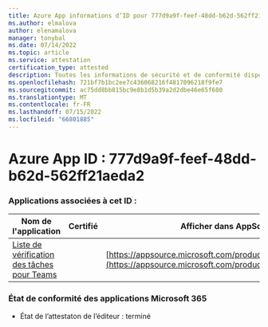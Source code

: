 ```yaml
---
title: Azure App informations d’ID pour 777d9a9f-feef-48dd-b62d-562ff21aeda2
ms.author: elmalova
author: elenamalova
manager: tonybal
ms.date: 07/14/2022
ms.topic: article
ms.service: attestation
certification_type: attested
description: Toutes les informations de sécurité et de conformité disponibles pour 777d9a9f-feef-48dd-b62d-562ff21aeda2.
ms.openlocfilehash: 721bf7b1bc2ee7c436068216f4817096218f9fe7
ms.sourcegitcommit: ac75dd8bb815bc9e8b1d5b39a2d2dbe46e65f680
ms.translationtype: MT
ms.contentlocale: fr-FR
ms.lasthandoff: 07/15/2022
ms.locfileid: "66801885"
---
```

# <a name="azure-app-id-777d9a9f-feef-48dd-b62d-562ff21aeda2"></a>Azure App ID : 777d9a9f-feef-48dd-b62d-562ff21aeda2


### <a name="apps-associated-with-this-id"></a>Applications associées à cet ID :
| **Nom de l'application** | **Certifié** | **Afficher dans AppSource** |
|--------------|---------------|-----------------------|
| [Liste de vérification des tâches pour Teams](../forward/WA200004362.md) |  | [https://appsource.microsoft.com/product/office/WA200004362](https://appsource.microsoft.com/product/office/WA200004362) |

### <a name="microsoft-365-app-compliance-status"></a>État de conformité des applications Microsoft 365
- État de l’attestaton de l’éditeur : terminé
